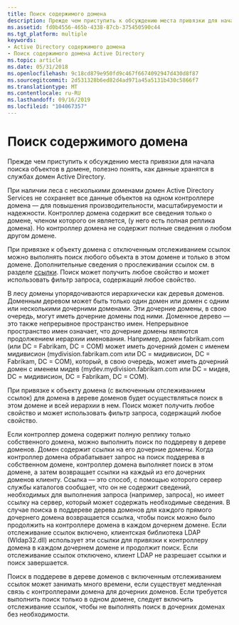 ```yaml
---
title: Поиск содержимого домена
description: Прежде чем приступить к обсуждению места привязки для начала поиска объектов в домене, полезно понять, как данные хранятся в службах домен Active Directory.
ms.assetid: fd0b4556-465b-4338-87cb-375450590c44
ms.tgt_platform: multiple
keywords:
- Active Directory содержимого домена
- Поиск содержимого домена Active Directory
ms.topic: article
ms.date: 05/31/2018
ms.openlocfilehash: 9c18cd879e950fd9c467f6674092947d430d8f87
ms.sourcegitcommit: 2d531328b6ed82d4ad971a45a5131b430c5866f7
ms.translationtype: MT
ms.contentlocale: ru-RU
ms.lasthandoff: 09/16/2019
ms.locfileid: "104067357"
---
```

# <a name="searching-domain-contents"></a>Поиск содержимого домена

Прежде чем приступить к обсуждению места привязки для начала поиска объектов в домене, полезно понять, как данные хранятся в службах домен Active Directory.

При наличии леса с несколькими доменами домен Active Directory Services не сохраняет все данные объектов на одном контроллере домена — для повышения производительности, масштабируемости и надежности. Контроллер домена содержит все сведения только о домене, членом которого он является, (у него есть полная реплика домена). Но контроллер домена не содержит полные сведения о любом другом домене.

При привязке к объекту домена с отключенным отслеживанием ссылок можно выполнять поиск любого объекта в этом домене и только в этом домене. Дополнительные сведения о прослеживании ссылок см. в разделе [ссылки](referrals.md). Поиск может получить любое свойство и может использовать фильтр запроса, содержащий любое свойство.

В лесу домены упорядочиваются иерархически как деревья доменов. Доменным деревом может быть только один домен или домен с одним или несколькими дочерними доменами. Эти дочерние домены, в свою очередь, могут иметь дочерние домены под ними. Доменное дерево — это также непрерывное пространство имен. Непрерывное пространство имен означает, что дочерние домены являются продолжением иерархии именования. Например, домен fabrikam.com (или DC = Fabrikam, DC = COM) может иметь дочерний домен с именем мидивисион (mydivision.fabrikam.com или DC = мидивисион, DC = Fabrikam, DC = COM), который, в свою очередь, может иметь дочерний домен с именем мидев (mydev.mydivision.fabrikam.com или DC = мидев, DC = мидивисион, DC = Fabrikam, DC = COM).

При привязке к объекту домена (с включенным отслеживанием ссылок) для домена в дереве доменов будет осуществляться поиск в этом домене и всей иерархии в нем. Поиск может получить любое свойство и может использовать фильтр запроса, содержащий любое свойство.

Если контроллер домена содержит полную реплику только собственного домена, можно выполнить поиск по поддереву в дереве доменов. Домен содержит ссылки на его дочерние домены. Когда контроллер домена обрабатывает запрос на поиск поддерева в собственном домене, контроллер домена выполняет поиск в этом домене, а затем возвращает ссылки на каждый из его дочерних доменов клиенту. Ссылка — это способ, с помощью которого сервер службы каталогов сообщает, что он не содержит сведений, необходимых для выполнения запроса (например, запроса), но имеет ссылку на сервер, который может содержать необходимые сведения. В случае поиска в поддереве дерева доменов для каждого прямого дочернего домена возвращается ссылка, чтобы поиск можно было продолжить на контроллере домена в каждом дочернем домене. Если отслеживание ссылок включено, клиентская библиотека LDAP (Wldap32.dll) использует эти ссылки для привязки к контроллеру домена в каждом дочернем домене и продолжит поиск. Если отслеживание ссылок отключено, клиент LDAP не разрешает ссылки и поиск завершается.

Поиск в поддереве в дереве доменов с включенным отслеживанием ссылок может занимать много времени, если существует медленная связь с контроллерами домена для дочерних доменов. Если требуется выполнить поиск только в одном домене, следует включить отслеживание ссылок, чтобы не выполнять поиск в дочерних доменах без необходимости.

 

 




